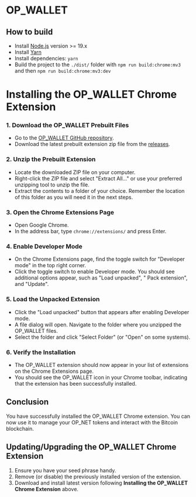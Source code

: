 # OP_WALLET

## How to build

- Install [Node.js](https://nodejs.org) version >= 19.x
- Install [Yarn](https://yarnpkg.com/en/docs/install)
- Install dependencies: `yarn`
- Build the project to the `./dist/` folder with `npm run build:chrome:mv3` and then `npm run build:chrome:mv3:dev`

# Installing the OP_WALLET Chrome Extension

### 1. Download the OP_WALLET Prebuilt Files

- Go to the [OP_WALLET GitHub repository](https://github.com/btc-vision/opwallet).
- Download the latest prebuilt extension zip file from the [releases](https://github.com/btc-vision/opwallet/releases).

### 2. Unzip the Prebuilt Extension

- Locate the downloaded ZIP file on your computer.
- Right-click the ZIP file and select "Extract All..." or use your preferred unzipping tool to unzip the file.
- Extract the contents to a folder of your choice. Remember the location of this folder as you will need it in the next
  steps.

### 3. Open the Chrome Extensions Page

- Open Google Chrome.
- In the address bar, type `chrome://extensions/` and press Enter.

### 4. Enable Developer Mode

- On the Chrome Extensions page, find the toggle switch for "Developer mode" in the top right corner.
- Click the toggle switch to enable Developer mode. You should see additional options appear, such as "Load unpacked", "
  Pack extension", and "Update".

### 5. Load the Unpacked Extension

- Click the "Load unpacked" button that appears after enabling Developer mode.
- A file dialog will open. Navigate to the folder where you unzipped the OP_WALLET files.
- Select the folder and click "Select Folder" (or "Open" on some systems).

### 6. Verify the Installation

- The OP_WALLET extension should now appear in your list of extensions on the Chrome Extensions page.
- You should see the OP_WALLET icon in your Chrome toolbar, indicating that the extension has been successfully
  installed.

## Conclusion

You have successfully installed the OP_WALLET Chrome extension. You can now use it to manage your OP_NET tokens and
interact with the Bitcoin blockchain.

## Updating/Upgrading the OP_WALLET Chrome Extension

1. Ensure you have your seed phrase handy.
2. Remove (or disable) the previously installed version of the extension.
3. Download and install latest version following **Installing the OP_WALLET Chrome Extension** above.
